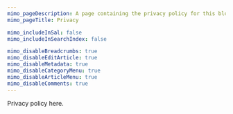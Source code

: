 ```yaml
---
mimo_pageDescription: A page containing the privacy policy for this blog.
mimo_pageTitle: Privacy

mimo_includeInSal: false
mimo_includeInSearchIndex: false

mimo_disableBreadcrumbs: true
mimo_disableEditArticle: true
mimo_disableMetadata: true
mimo_disableCategoryMenu: true
mimo_disableArticleMenu: true
mimo_disableComments: true
---
```


Privacy policy here.